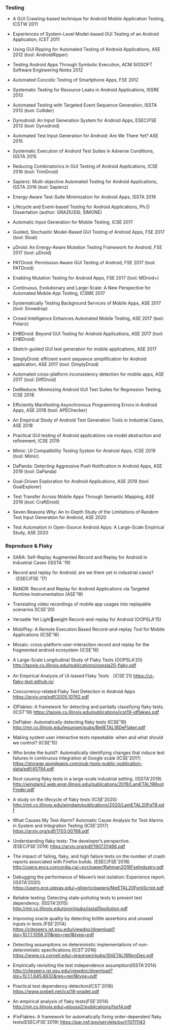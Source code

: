 ### Testing

  + A GUI Crawling-based technique for Android Mobile Application Testing, ICSTW 2011

  +  Experiences of System-Level Model-based GUI Testing of an Android Application, ICST 2011
  + Using GUI Ripping for Automated Testing of Android Applications, ASE 2012 (tool: AndroidRipper)
  + Testing Android Apps Through Symbolic Execution, ACM SIGSOFT Software Engineering Notes 2012
  + Automated Concolic Testing of Smartphone Apps, FSE 2012
  + Systematic Testing for Resource Leaks in Android Applications, ISSRE 2013
  + Automated Testing with Targeted Event Sequence Generation, ISSTA 2013 (tool: Collider)
  + Dynodroid: An Input Generation System for Android Apps, ESEC/FSE 2013 (tool: Dynodroid)
  + Automated Test Input Generation for Android: Are We There Yet? ASE 2015
  + Systematic Execution of Android Test Suites in Adverse Conditions, ISSTA 2015
  + Reducing Combinatorics in GUI Testing of Android Applications, ICSE 2016 (tool: TrimDroid)
  + Sapienz: Multi-objective Automated Testing for Android Applications, ISSTA 2016 (tool: Sapienz)
  + Energy-Aware Test-Suite Minimization for Android Apps, ISSTA 2016
  + Lifecycle and Event-based Testing for Android Applications, Ph.D Dissertation (author: GRAZIUSSI, SIMONE)
  + Automatic Input Generation for Mobile Testing, ICSE 2017
  + Guided, Stochastic Model-Based GUI Testing of Android Apps, FSE 2017 (tool: Stoat)
  + µDroid: An Energy-Aware Mutation Testing Framework for Android, FSE 2017 (tool: µDroid)
  + PATDroid: Permission-Aware GUI Testing of Android, FSE 2017 (tool: PATDroid)
  + Enabling Mutation Testing for Android Apps, FSE 2017 (tool: MDroid+)
  + Continuous, Evolutionary and Large-Scale: A New Perspective for Automated Mobile App Testing, ICSME 2017
  + Systematically Testing Background Services of Mobile Apps, ASE 2017 (tool: Snowdrop)
  + Crowd Intelligence Enhances Automated Mobile Testing, ASE 2017 (tool: Polariz)
  + EHBDroid: Beyond GUI Testing for Android Applications, ASE 2017 (tool: EHBDroid)
  + Sketch-guided GUI test generation for mobile applications, ASE 2017 
  + SimplyDroid: efficient event sequence simplification for Android application, ASE 2017 (tool: DimplyDroid)
  + Automated cross-platform inconsistency detection for mobile apps, ASE 2017 (tool: DiffDroid)
  + DetReduce: Minimizing Android GUI Test Suites for Regression Testing, ICSE 2018
  + Efficiently Manifesting Asynchronous Programming Errors in Android Apps, ASE 2018 (tool: APEChecker)
  + An Empirical Study of Android Test Generation Tools in Industrial Cases, ASE 2018
  + Practical GUI testing of Android applications via model abstraction and refinement, ICSE 2019
  + Mimic: UI Compatibility Testing System for Android Apps, ICSE 2019 (tool: Mimic)
  + DaPanda: Detecting Aggressive Push Notification in Android Apps, ASE 2019 (tool: DaPanda)
  +	Goal-Driven Exploration for Android Applications, ASE 2019 (tool: GoalExplorer)
  +	Test Transfer Across Mobile Apps Through Semantic Mapping, ASE 2019 (tool: CraftDroid)
  +	Seven Reasons Why: An In-Depth Study of the Limitations of Random Test Input Generation for Android, ASE 2020
  +	Test Automation in Open-Source Android Apps: A Large-Scale Empirical Study, ASE 2020







### Reproduce & Flaky 

* SARA: Self-Replay Augmented Record and Replay for Android in Industrial Cases (ISSTA '19)

* Record and replay for Android: are we there yet in industrial cases? （ESEC/FSE '17)

* RANDR: Record and Replay for Android Applications via Targeted Runtime Instrumentation (ASE'19)

* Translating video recordings of mobile app usages into replayable scenarios (ICSE'20)

* Versatile Yet Lightweight Record-and-replay for Android (OOPSLA'15)

* MobiPlay: A Remote Execution Based Record-and-replay Tool for Mobile Applications (ICSE'16)

* Mosaic: cross-platform user-interaction record and replay for the fragmented android ecosystem (ICSE'16)

* A Large-Scale Longitudinal Study of Flaky Tests (OOPSLA'20) http://taoxie.cs.illinois.edu/publications/oopsla20-flaky.pdf

* An Empirical Analysis of UI-based Flaky Tests （ICSE'21) https://ui-flaky-test.github.io/ 

* Concurrency-related Flaky Test Detection in Android Apps
  https://arxiv.org/pdf/2005.10762.pdf

* iDFlakies: A framework for detecting and partially classifying flaky tests. (ICST'19)
  https://taoxie.cs.illinois.edu/publications/icst19-idflakies.pdf

* DeFlaker: Automatically detecting flaky tests (ICSE'18)
  http://mir.cs.illinois.edu/legunsen/pubs/BellETAL18DeFlaker.pdf

*  Making system user interactive tests repeatable: when and what should we control? (ICSE'15)

* Who broke the build?: Automatically identifying changes that induce test failures in continuous integration at Google scale (ICSE'2017)
  https://storage.googleapis.com/pub-tools-public-publication-data/pdf/45794.pdf

*  Root causing flaky tests in a large-scale industrial setting. (ISSTA'2019)
  http://winglam2.web.engr.illinois.edu/publications/2019/LamETAL19RootFinder.pdf

*  A study on the lifecycle of flaky tests (ICSE'2020)
  http://mir.cs.illinois.edu/winglam/publications/2020/LamETAL20FaTB.pdf

*  What Causes My Test Alarm? Automatic Cause Analysis for Test Alarms in System and Integration Testing (ICSE'2017)
  https://arxiv.org/pdf/1703.00768.pdf

* Understanding flaky tests: The developer’s perspective.(ESEC/FSE'2019)
  https://arxiv.org/pdf/1907.01466.pdf

* The impact of failing, flaky, and high failure tests on the number of crash reports associated with Firefox builds. (ESEC/FSE'2018)
  http://users.encs.concordia.ca/~pcr/paper/Rahman2018FseIndustry.pdf

* Debugging the performance of Maven’s test isolation: Experience report.(ISSTA'2020)
  https://users.ece.utexas.edu/~gligoric/papers/NieETAL20ForkScript.pdf

* Reliable testing: Detecting state-polluting tests to prevent test dependency. (ISSTA'2015)
  http://mir.cs.illinois.edu/gyori/pubs/issta15pollution.pdf

*  Improving oracle quality by detecting brittle assertions and unused inputs in tests.(FSE'2014)
  https://citeseerx.ist.psu.edu/viewdoc/download?doi=10.1.1.1058.311&rep=rep1&type=pdf

*  Detecting assumptions on deterministic implementations of non-deterministic specifications.(ICST'2016)
  https://www.cs.cornell.edu/~legunsen/pubs/ShiETAL16NonDex.pdf

*  Empirically revisiting the test independence assumption(ISSTA'2014)
  http://citeseerx.ist.psu.edu/viewdoc/download?doi=10.1.1.645.6632&rep=rep1&type=pdf

* Practical test dependency detection(ICST'2018)
  https://www.jonbell.net/icst18-pradet.pdf

* An empirical analysis of flaky tests(FSE'2014)
  http://mir.cs.illinois.edu/~eloussi2/publications/fse14.pdf

*  iFixFlakies: A framework for automatically fixing order-dependent flaky tests(ESEC/FSE'2019)
  https://par.nsf.gov/servlets/purl/10111143

  
